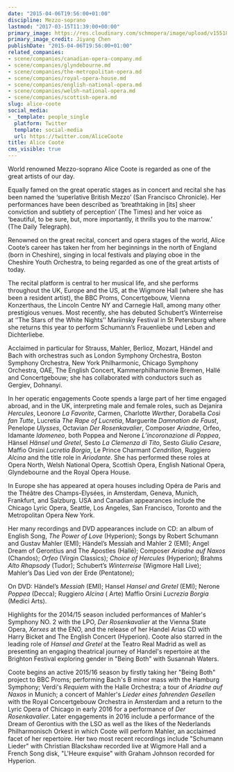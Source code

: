 ```yaml
---
date: "2015-04-06T19:56:00+01:00"
discipline: Mezzo-soprano
lastmod: "2017-03-15T11:39:00+00:00"
primary_image: https://res.cloudinary.com/schmopera/image/upload/v1551895434/media/2019/03/AliceCooteJiyangChen.jpg
primary_image_credit: Jiyang Chen
publishDate: "2015-04-06T19:56:00+01:00"
related_companies:
- scene/companies/canadian-opera-company.md
- scene/companies/glyndebourne.md
- scene/companies/the-metropolitan-opera.md
- scene/companies/royal-opera-house.md
- scene/companies/english-national-opera.md
- scene/companies/welsh-national-opera.md
- scene/companies/scottish-opera.md
slug: alice-coote
social_media:
- _template: people_single
  platform: Twitter
  template: social-media
  url: https://twitter.com/AliceCoote
title: Alice Coote
cms_visible: true
---
```

World renowned Mezzo-soprano Alice Coote is regarded as one of the great artists of our day.

Equally famed on the great operatic stages as in concert and recital she has been named the ‘superlative British Mezzo’ (San Francisco Chronicle). Her performances have been described as ‘breathtaking in \[its\] sheer conviction and subtlety of perception’ (The Times) and her voice as ‘beautiful, to be sure, but, more importantly, it thrills you to the marrow.’ (The Daily Telegraph).

Renowned on the great recital, concert and opera stages of the world, Alice Coote’s career has taken her from her beginnings in the north of England (born in Cheshire), singing in local festivals and playing oboe in the Cheshire Youth Orchestra, to being regarded as one of the great artists of today.

The recital platform is central to her musical life, and she performs throughout the UK, Europe and the US, at the Wigmore Hall (where she has been a resident artist), the BBC Proms, Concertgebouw, Vienna Konzerthaus, the Lincoln Centre NY and Carnegie Hall, among many other prestigious venues. Most recently, she has debuted Schubert’s Winterreise at ‘’The Stars of the White Nights’’ Mariinsky Festival in St Petersburg where she returns this year to perform Schumann’s Frauenliebe und Leben and Dichterliebe.

Acclaimed in particular for Strauss, Mahler, Berlioz, Mozart, Händel and Bach with orchestras such as London Symphony Orchestra, Boston Symphony Orchestra, New York Philharmonic, Chicago Symphony Orchestra, OAE, The English Concert, Kammerphilharmonie Bremen, Hallé and Concertgebouw; she has collaborated with conductors such as Gergiev, Dohnanyi.

In her operatic engagements Coote spends a large part of her time engaged abroad, and in the UK, interpreting male and female roles, such as Dejanira _Hercules_, Leonore _La Favorite_, Carmen, Charlotte _Werther_, Dorabella _Così fan Tutte_, Lucretia _The Rape of Lucretia_, Marguerite _Damnation de Faust_, Penelope _Ulysses_, Octavian _Der Rosenkavalier_, Composer _Ariadne_, Orfeo, Idamante _Idomeneo_, both Poppea and Nerone _L’incoronazione di Poppea_, Hänsel _Hänsel und Gretel_, Sesto _La Clemenza di Tito_, Sesto _Giulio Cesare_, Maffio Orsini _Lucretia Borgia_, Le Prince Charmant _Cendrillon_, Ruggiero _Alcina_ and the title role in _Ariodante_. She has performed these roles at Opera North, Welsh National Opera, Scottish Opera, English National Opera, Glyndebourne and the Royal Opera House.

In Europe she has appeared at opera houses including Opéra de Paris and the Théâtre des Champs-Elysées, in Amsterdam, Geneva, Munich, Frankfurt, and Salzburg. USA and Canadian appearances include the Chicago Lyric Opera, Seattle, Los Angeles, San Francisco, Toronto and the Metropolitan Opera New York.

Her many recordings and DVD appearances include on CD: an album of English Song, _The Power of Love_ (Hyperion); Songs by Robert Schumann and Gustav Mahler (EMI); Händel’s Messiah and Mahler 2 (EMI); Angel Dream of Gerontius and The Apostles (Hallé); Composer _Ariadne auf Naxos_ (Chandos); _Orfeo_ (Virgin Classics); _Choice of Hercules_ (Hyperion); Brahms _Alto Rhapsody_ (Tudor); Schubert’s _Winterreise_ (Wigmore Hall Live); Mahler’s Das Lied von der Erde (Pentatone);

On DVD: Händel’s _Messiah_ (EMI); Hansel _Hansel and Gretel_ (EMI); Nerone _Poppea_ (Decca); Ruggiero _Alcina_ ( Arte) Maffio Orsini _Lucrezia Borgia_ (Medici Arts).

Highlights for the 2014/15 season included performances of Mahler's Symphony NO. 2 with the LPO, _Der Rosenkavalier_ at the Vienna State Opera, _Xerxes_ at the ENO, and the release of her Handel Arias CD with Harry Bicket and The English Concert (Hyperion). Coote also starred in the leading role of _Hansel and Gretel_ at the Teatro Real Madrid as well as presenting an engaging theatrical journey of Handel's repertoire at the Brighton Festival exploring gender in "Being Both" with Susannah Waters.

Coote begins an active 2015/16 season by firstly taking her "Being Both" project to BBC Proms; performing Bach's B minor mass with the Hamburg Symphony; Verdi's _Requiem_ with the Halle Orchestra; a tour of _Ariadne auf Naxos_ in Munich; a concert of Mahler's _Lieder eines fahrenden Gesellen_ with the Royal Concertgebouw Orchestra in Amsterdam and a return to the Lyric Opera of Chicago in early 2016 for a performance of _Der Rosenkavalier_. Later engagements in 2016 include a performance of the Dream of Gerontius with the LSO as well as the likes of the Nederlands Philharmonisch Orkest in which Coote will perform Mahler, an acclaimed facet of her repertoire. Her two most recent recordings include "Schumann Lieder" with Christian Blackshaw recorded live at Wigmore Hall and a French Song disk, "L'Heure exquise" with Graham Johnson recorded for Hyperion.